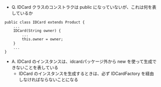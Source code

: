 - Q. IDCard クラスのコンストラクは public になっていないが、これは何を表しているか

```
public class IDCard extends Product {
    ...
    IDCard(String owner) {
        ...
        this.owner = owner;
    }
    ...
}
```


- A. IDCard のインスタンスは、idcardパッケージ外から new を使って生成できないことを表している
  - IDCard のインスタンスを生成するときは、必ず IDCardFactory を経由しなければならないことになる
